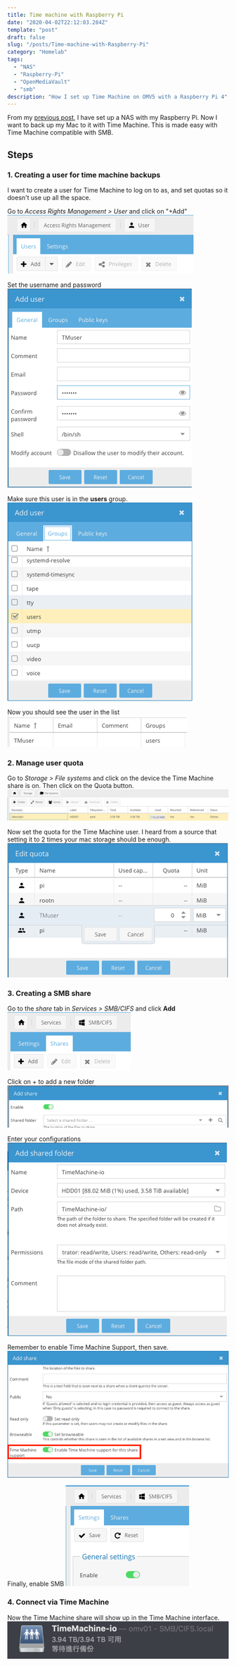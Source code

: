 ```yaml
---
title: Time machine with Raspberry Pi
date: "2020-04-02T22:12:03.284Z"
template: "post"
draft: false
slug: "/posts/Time-machine-with-Raspberry-Pi"
category: "Homelab"
tags:
  - "NAS"
  - "Raspberry-Pi"
  - "OpenMediaVault"
  - "smb"
description: "How I set up Time Machine on OMV5 with a Raspberry Pi 4"
---
```


From my [previous post](/posts/My-own-NAS-with-Raspberry-Pi), I have set up a NAS with my Raspberry Pi. Now I want to back up my Mac to it with Time Machine. This is made easy with Time Machine compatible with SMB.

## Steps

### 1. Creating a user for time machine backups

I want to create a user for Time Machine to log on to as, and set quotas so it doesn't use up all the space.

Go to *Access Rights Management > User* and click on "+Add"
![Add user 01](./add-user-01.png)

Set the username and password
![Add user 02](./add-user-02.png)

Make sure this user is in the **users** group.
![Add user 03](./add-user-03.png)

Now you should see the user in the list
![Add user 04](./add-user-04.png)

### 2. Manage user quota

Go to *Storage > File systems* and click on the device the Time Machine share is on. Then click on the Quota button.
![user quota 01](./user-quota-01.png)

Now set the quota for the Time Machine user. I heard from a source that setting it to 2 times your mac storage should be enough.
![user quota 02](./user-quota-02.png)

### 3. Creating a SMB share

Go to the *share* tab in *Services > SMB/CIFS* and click **Add**
![smb share 01](./smb-share-01.png)

Click on + to add a new folder
![smb share 02](./smb-share-02.png)

Enter your configurations
![smb share 03](./smb-share-03.png)

Remember to enable Time Machine Support, then save.
![smb share 04](./smb-share-04.png)

Finally, enable SMB
![smb share 05](./smb-share-05.png)

### 4. Connect via Time Machine

Now the Time Machine share will show up in the Time Machine interface.
![Time Machine 01](./Time-Machine-01.png)
